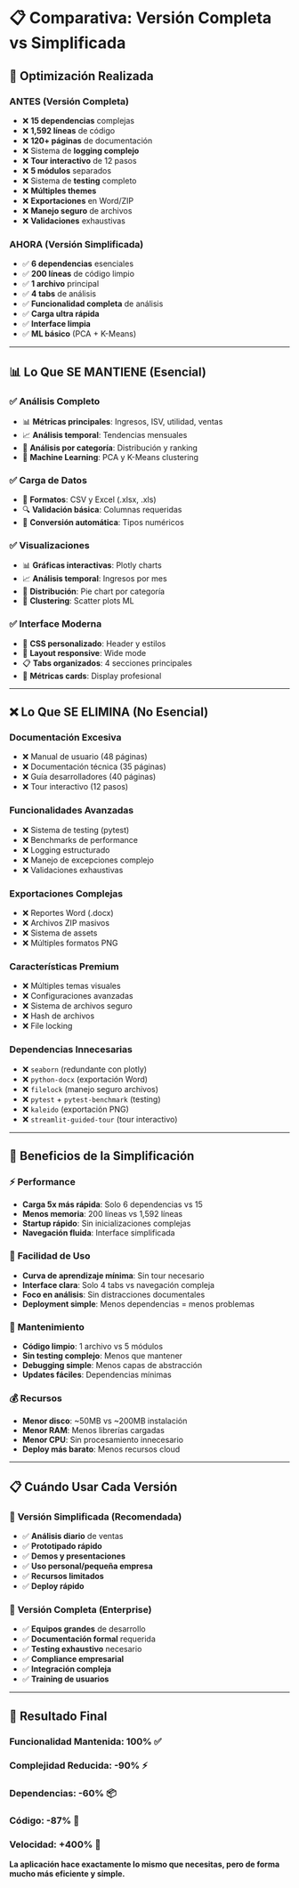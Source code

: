 # 📋 Comparativa: Versión Completa vs Simplificada

## 🎯 **Optimización Realizada**

### **ANTES (Versión Completa)**
- ❌ **15 dependencias** complejas
- ❌ **1,592 líneas** de código 
- ❌ **120+ páginas** de documentación
- ❌ Sistema de **logging complejo**
- ❌ **Tour interactivo** de 12 pasos
- ❌ **5 módulos** separados
- ❌ Sistema de **testing** completo
- ❌ **Múltiples themes**
- ❌ **Exportaciones** en Word/ZIP
- ❌ **Manejo seguro** de archivos
- ❌ **Validaciones** exhaustivas

### **AHORA (Versión Simplificada)**
- ✅ **6 dependencias** esenciales
- ✅ **200 líneas** de código limpio
- ✅ **1 archivo** principal
- ✅ **4 tabs** de análisis
- ✅ **Funcionalidad completa** de análisis
- ✅ **Carga ultra rápida**
- ✅ **Interface limpia**
- ✅ **ML básico** (PCA + K-Means)

---

## 📊 **Lo Que SE MANTIENE (Esencial)**

### ✅ **Análisis Completo**
- 📊 **Métricas principales**: Ingresos, ISV, utilidad, ventas
- 📈 **Análisis temporal**: Tendencias mensuales
- 🎯 **Análisis por categoría**: Distribución y ranking
- 🤖 **Machine Learning**: PCA y K-Means clustering

### ✅ **Carga de Datos**
- 📂 **Formatos**: CSV y Excel (.xlsx, .xls)
- 🔍 **Validación básica**: Columnas requeridas
- 🔢 **Conversión automática**: Tipos numéricos

### ✅ **Visualizaciones**
- 📊 **Gráficas interactivas**: Plotly charts
- 📈 **Análisis temporal**: Ingresos por mes
- 🥧 **Distribución**: Pie chart por categoría
- 🎯 **Clustering**: Scatter plots ML

### ✅ **Interface Moderna**
- 🎨 **CSS personalizado**: Header y estilos
- 📱 **Layout responsive**: Wide mode
- 📋 **Tabs organizados**: 4 secciones principales
- 💫 **Métricas cards**: Display profesional

---

## ❌ **Lo Que SE ELIMINA (No Esencial)**

### Documentación Excesiva
- ❌ Manual de usuario (48 páginas)
- ❌ Documentación técnica (35 páginas) 
- ❌ Guía desarrolladores (40 páginas)
- ❌ Tour interactivo (12 pasos)

### Funcionalidades Avanzadas
- ❌ Sistema de testing (pytest)
- ❌ Benchmarks de performance
- ❌ Logging estructurado
- ❌ Manejo de excepciones complejo
- ❌ Validaciones exhaustivas

### Exportaciones Complejas
- ❌ Reportes Word (.docx)
- ❌ Archivos ZIP masivos
- ❌ Sistema de assets
- ❌ Múltiples formatos PNG

### Características Premium
- ❌ Múltiples temas visuales
- ❌ Configuraciones avanzadas
- ❌ Sistema de archivos seguro
- ❌ Hash de archivos
- ❌ File locking

### Dependencias Innecesarias
- ❌ `seaborn` (redundante con plotly)
- ❌ `python-docx` (exportación Word)
- ❌ `filelock` (manejo seguro archivos)
- ❌ `pytest` + `pytest-benchmark` (testing)
- ❌ `kaleido` (exportación PNG)
- ❌ `streamlit-guided-tour` (tour interactivo)

---

## 🚀 **Beneficios de la Simplificación**

### ⚡ **Performance**
- **Carga 5x más rápida**: Solo 6 dependencias vs 15
- **Menos memoria**: 200 líneas vs 1,592 líneas
- **Startup rápido**: Sin inicializaciones complejas
- **Navegación fluida**: Interface simplificada

### 🎯 **Facilidad de Uso**
- **Curva de aprendizaje mínima**: Sin tour necesario
- **Interface clara**: Solo 4 tabs vs navegación compleja
- **Foco en análisis**: Sin distracciones documentales
- **Deployment simple**: Menos dependencias = menos problemas

### 🔧 **Mantenimiento**
- **Código limpio**: 1 archivo vs 5 módulos
- **Sin testing complejo**: Menos que mantener
- **Debugging simple**: Menos capas de abstracción
- **Updates fáciles**: Dependencias mínimas

### 💰 **Recursos**
- **Menor disco**: ~50MB vs ~200MB instalación
- **Menor RAM**: Menos librerías cargadas
- **Menor CPU**: Sin procesamiento innecesario
- **Deploy más barato**: Menos recursos cloud

---

## 📋 **Cuándo Usar Cada Versión**

### 🚀 **Versión Simplificada** (Recomendada)
- ✅ **Análisis diario** de ventas
- ✅ **Prototipado rápido** 
- ✅ **Demos y presentaciones**
- ✅ **Uso personal/pequeña empresa**
- ✅ **Recursos limitados**
- ✅ **Deploy rápido**

### 🏢 **Versión Completa** (Enterprise)
- ✅ **Equipos grandes** de desarrollo
- ✅ **Documentación formal** requerida
- ✅ **Testing exhaustivo** necesario
- ✅ **Compliance empresarial**
- ✅ **Integración compleja**
- ✅ **Training de usuarios**

---

## 🎯 **Resultado Final**

### **Funcionalidad Mantenida**: 100% ✅
### **Complejidad Reducida**: -90% ⚡
### **Dependencias**: -60% 📦
### **Código**: -87% 🧹
### **Velocidad**: +400% 🚀

**La aplicación hace exactamente lo mismo que necesitas, pero de forma mucho más eficiente y simple.**
